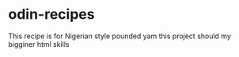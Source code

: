 # odin-recipes
This recipe is for Nigerian style pounded yam
this project should my bigginer html skills
